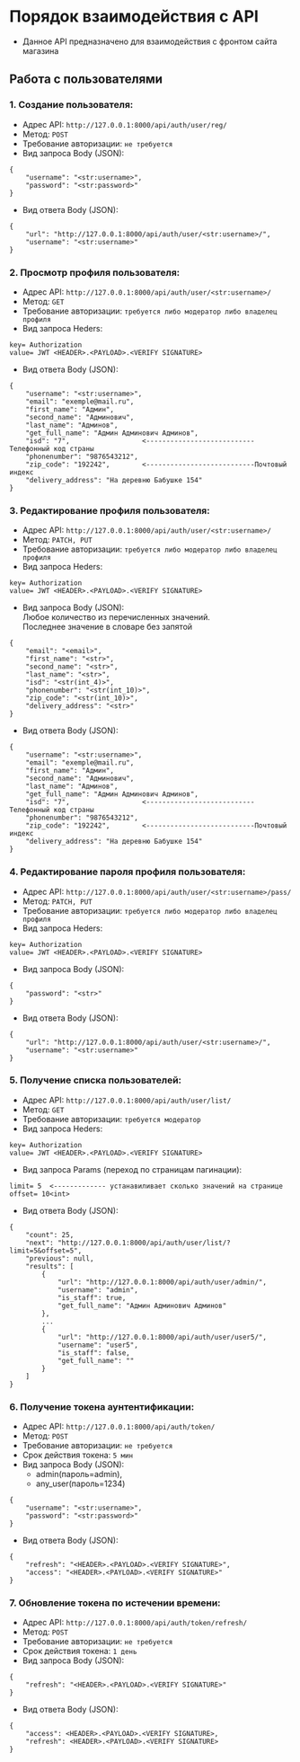 # Порядок взаимодействия с API
* Данное API предназначено для взаимодействия с фронтом сайта магазина 
## Работа с пользователями 
### 1. Создание пользователя:
- Адрес API: `http://127.0.0.1:8000/api/auth/user/reg/` 
- Метод: `POST` 
- Требование авторизации: `не требуется` 
- Вид запроса Body (JSON):
```
{
    "username": "<str:username>",
    "password": "<str:password>"
}
```
- Вид ответа Body (JSON):
```
{
    "url": "http://127.0.0.1:8000/api/auth/user/<str:username>/",
    "username": "<str:username>"
}
```
### 2. Просмотр профиля пользователя:
- Адрес API: `http://127.0.0.1:8000/api/auth/user/<str:username>/` 
- Метод: `GET` 
- Требование авторизации: `требуется либо модератор либо владелец профиля` 
- Вид запроса Heders:
```
key= Authorization
value= JWT <HEADER>.<PAYLOAD>.<VERIFY SIGNATURE>
```
- Вид ответа Body (JSON):
```
{
    "username": "<str:username>", 
    "email": "exemple@mail.ru",
    "first_name": "Админ",
    "second_name": "Админович",
    "last_name": "Админов",
    "get_full_name": "Админ Админович Админов",
    "isd": "7",                  <---------------------------Телефонный код страны
    "phonenumber": "9876543212",
    "zip_code": "192242",        <---------------------------Почтовый индекс
    "delivery_address": "На деревню Бабушке 154"
}
```
### 3. Редактирование профиля пользователя:
- Адрес API: `http://127.0.0.1:8000/api/auth/user/<str:username>/` 
- Метод: `PATCH, PUT` 
- Требование авторизации: `требуется либо модератор либо владелец профиля` 
- Вид запроса Heders:
```
key= Authorization
value= JWT <HEADER>.<PAYLOAD>.<VERIFY SIGNATURE>
```
- Вид запроса Body (JSON):   
Любое количество из перечисленных значений.   
Последнее значение в словаре без запятой
```
{
    "email": "<email>",
    "first_name": "<str>",
    "second_name": "<str>",
    "last_name": "<str>",
    "isd": "<str(int_4)>",
    "phonenumber": "<str(int_10)>",
    "zip_code": "<str(int_10)>",
    "delivery_address": "<str>"
}
```
- Вид ответа Body (JSON):
```
{
    "username": "<str:username>", 
    "email": "exemple@mail.ru",
    "first_name": "Админ",
    "second_name": "Админович",
    "last_name": "Админов",
    "get_full_name": "Админ Админович Админов",
    "isd": "7",                  <---------------------------Телефонный код страны
    "phonenumber": "9876543212",
    "zip_code": "192242",        <---------------------------Почтовый индекс
    "delivery_address": "На деревню Бабушке 154"
}
```
### 4. Редактирование пароля профиля пользователя:
- Адрес API: `http://127.0.0.1:8000/api/auth/user/<str:username>/pass/` 
- Метод: `PATCH, PUT` 
- Требование авторизации: `требуется либо модератор либо владелец профиля` 
- Вид запроса Heders:
```
key= Authorization
value= JWT <HEADER>.<PAYLOAD>.<VERIFY SIGNATURE>
```
- Вид запроса Body (JSON): 
```
{
    "password": "<str>"
}
```
- Вид ответа Body (JSON):
```
{
    "url": "http://127.0.0.1:8000/api/auth/user/<str:username>/",
    "username": "<str:username>"
}
```
### 5. Получение списка пользователей:
- Адрес API: `http://127.0.0.1:8000/api/auth/user/list/` 
- Метод: `GET` 
- Требование авторизации: `требуется модератор ` 
- Вид запроса Heders:
```
key= Authorization
value= JWT <HEADER>.<PAYLOAD>.<VERIFY SIGNATURE>
```
- Вид запроса Params (переход по страницам пагинации):
```
limit= 5  <------------- устанавиливает сколько значений на странице 
offset= 10<int>
```
- Вид ответа Body (JSON):
```
{
    "count": 25,
    "next": "http://127.0.0.1:8000/api/auth/user/list/?limit=5&offset=5",
    "previous": null,
    "results": [
        {
            "url": "http://127.0.0.1:8000/api/auth/user/admin/",
            "username": "admin",
            "is_staff": true,
            "get_full_name": "Админ Админович Админов"
        },
        ...
        {
            "url": "http://127.0.0.1:8000/api/auth/user/user5/",
            "username": "user5",
            "is_staff": false,
            "get_full_name": ""
        }
    ]
}
```
### 6. Получение токена аунтентификации:
- Адрес API: `http://127.0.0.1:8000/api/auth/token/` 
- Метод: `POST` 
- Требование авторизации: `не требуется`
- Срок действия токена: `5 мин`
- Вид запроса Body (JSON):  
  - admin(пароль=admin),  
  - any_user(пароль=1234)
```
{
    "username": "<str:username>",
    "password": "<str:password>"
}
```
- Вид ответа Body (JSON):
```
{
    "refresh": "<HEADER>.<PAYLOAD>.<VERIFY SIGNATURE>",
    "access": "<HEADER>.<PAYLOAD>.<VERIFY SIGNATURE>"
}
```
### 7. Обновление токена по истечении времени:
- Адрес API: `http://127.0.0.1:8000/api/auth/token/refresh/` 
- Метод: `POST` 
- Требование авторизации: `не требуется`
- Срок действия токена: `1 день`
- Вид запроса Body (JSON):  
```
{
    "refresh": "<HEADER>.<PAYLOAD>.<VERIFY SIGNATURE>"
}
```
- Вид ответа Body (JSON):
```
{
    "access": <HEADER>.<PAYLOAD>.<VERIFY SIGNATURE>,
    "refresh": <HEADER>.<PAYLOAD>.<VERIFY SIGNATURE>
}
```
